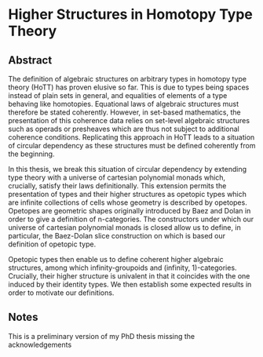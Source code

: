 # Higher Structures in Homotopy Type Theory

## Abstract

The definition of algebraic structures on arbitrary types in homotopy type theory (HoTT)
has proven elusive so far. This is due to types being spaces instead of plain sets in
general, and equalities of elements of a type behaving like homotopies. Equational laws of
algebraic structures must therefore be stated coherently. However, in set-based
mathematics, the presentation of this coherence data relies on set-level algebraic
structures such as operads or presheaves which are thus not subject to additional
coherence conditions. Replicating this approach in HoTT leads to a situation of circular
dependency as these structures must be defined coherently from the beginning.

In this thesis, we break this situation of circular dependency by extending type theory
with a universe of cartesian polynomial monads which, crucially, satisfy their laws
definitionally. This extension permits the presentation of types and their higher
structures as opetopic types which are infinite collections of cells whose geometry is
described by opetopes. Opetopes are geometric shapes originally introduced by Baez and
Dolan in order to give a definition of n-categories. The constructors under which our
universe of cartesian polynomial monads is closed allow us to define, in particular, the
Baez-Dolan slice construction on which is based our definition of opetopic type.

Opetopic types then enable us to define coherent higher algebraic structures, among which
infinity-groupoids and (infinity, 1)-categories. Crucially, their higher structure is
univalent in that it coincides with the one induced by their identity types. We then
establish some expected results in order to motivate our definitions.

## Notes

This is a preliminary version of my PhD thesis missing the acknowledgements
